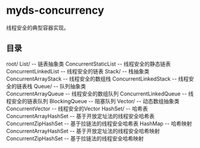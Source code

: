 # myds-concurrency

线程安全的典型容器实现。

## 目录 
root/ 
  List/ -- 链表抽象类 
    ConcurrentStaticList -- 线程安全的静态链表 
    ConcurrentLinkedList -- 线程安全的链表 
  Stack/ -- 栈抽象类 
    ConcurrentArrayStack -- 线程安全的数组栈 
    ConcurrentLinkedStack -- 线程安全的链表栈
  Queue/ -- 队列抽象类  
    ConcurrentArrayQueue -- 线程安全的数组队列 
    ConcurrentLinkedQueue -- 线程安全的链表队列 
    BlockingQueue -- 阻塞队列
  Vector/ -- 动态数组抽象类
    ConcurrentVector -- 线程安全的Vector
  HashSet/ -- 哈希表 
    ConcurrentArrayHashSet -- 基于开放定址法的线程安全哈希表 
    ConcurrentZipHashSet -- 基于拉链法的线程安全哈希表 
  HashMap -- 哈希映射
    ConcurrentArrayHashSet -- 基于开放定址法的线程安全哈希映射 
    ConcurrentZipHashSet -- 基于拉链法的线程安全哈希映射
  
```

